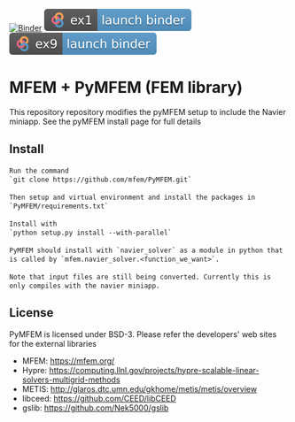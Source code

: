 [![Binder](https://mybinder.org/badge_logo.svg)](https://mybinder.org/v2/gh/mfem/PyMFEM/HEAD?labpath=examples%2Fjupyter)
[![badge](examples/jupyter/ex1.svg)](https://mybinder.org/v2/gh/mfem/PyMFEM/HEAD?labpath=examples%2Fjupyter%2Fex1.ipynb)
[![badge](examples/jupyter/ex9.svg)](https://mybinder.org/v2/gh/mfem/PyMFEM/HEAD?labpath=examples%2Fjupyter%2Fex9.ipynb)



#  MFEM + PyMFEM (FEM library)

This repository repository modifies the pyMFEM setup to include the Navier miniapp. See the pyMFEM install page for full details

## Install
```
Run the command
`git clone https://github.com/mfem/PyMFEM.git`

Then setup and virtual environment and install the packages in `PyMFEM/requirements.txt`

Install with 
`python setup.py install --with-parallel`

PyMFEM should install with `navier_solver` as a module in python that is called by `mfem.navier_solver.<function_we_want>`.

Note that input files are still being converted. Currently this is only compiles with the navier miniapp.

```


## License
PyMFEM is licensed under BSD-3.
Please refer the developers' web sites for the external libraries
* MFEM: https://mfem.org/
* Hypre: https://computing.llnl.gov/projects/hypre-scalable-linear-solvers-multigrid-methods
* METIS: http://glaros.dtc.umn.edu/gkhome/metis/metis/overview
* libceed: https://github.com/CEED/libCEED
* gslib: https://github.com/Nek5000/gslib